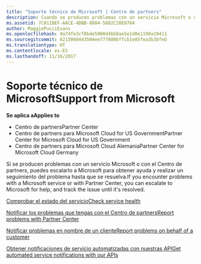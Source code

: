 ```yaml
---
title: "Soporte técnico de Microsoft | Centro de partners"
description: Cuando se producen problemas con un servicio Microsoft o con el Centro de partners, puedes escalarlo a Microsoft para obtener ayuda y realizar un seguimiento del problema hasta que se resuelva.
ms.assetid: 7C811BEF-AACE-4DBB-8804-5682C20E0704
author: MaggiePucciEvans
ms.openlocfilehash: 9a74fe3cf8bde5000d4bb8ae5e1d0e1190a19411
ms.sourcegitcommit: 6215068443504ee777880bffcb1e85fea3b3bfeb
ms.translationtype: HT
ms.contentlocale: es-ES
ms.lasthandoff: 11/16/2017
---
```

# <a name="support-from-microsoft"></a><span data-ttu-id="16c2a-103">Soporte técnico de Microsoft</span><span class="sxs-lookup"><span data-stu-id="16c2a-103">Support from Microsoft</span></span>

**<span data-ttu-id="16c2a-104">Se aplica a</span><span class="sxs-lookup"><span data-stu-id="16c2a-104">Applies to</span></span>**

-  <span data-ttu-id="16c2a-105">Centro de partners</span><span class="sxs-lookup"><span data-stu-id="16c2a-105">Partner Center</span></span>
-  <span data-ttu-id="16c2a-106">Centro de partners para Microsoft Cloud for US Government</span><span class="sxs-lookup"><span data-stu-id="16c2a-106">Partner Center for Microsoft Cloud for US Government</span></span>
-  <span data-ttu-id="16c2a-107">Centro de partners para Microsoft Cloud Alemania</span><span class="sxs-lookup"><span data-stu-id="16c2a-107">Partner Center for Microsoft Cloud Germany</span></span>

<span data-ttu-id="16c2a-108">Si se producen problemas con un servicio Microsoft o con el Centro de partners, puedes escalarlo a Microsoft para obtener ayuda y realizar un seguimiento del problema hasta que se resuelva.</span><span class="sxs-lookup"><span data-stu-id="16c2a-108">If you encounter problems with a Microsoft service or with Partner Center, you can escalate to Microsoft for help, and track the issue until it's resolved.</span></span>

[<span data-ttu-id="16c2a-109">Comprobar el estado del servicio</span><span class="sxs-lookup"><span data-stu-id="16c2a-109">Check service health</span></span>](check-service-health.md)

[<span data-ttu-id="16c2a-110">Notificar los problemas que tengas con el Centro de partners</span><span class="sxs-lookup"><span data-stu-id="16c2a-110">Report problems with Partner Center</span></span>](report-problems-with-partner-center.md)

[<span data-ttu-id="16c2a-111">Notificar problemas en nombre de un cliente</span><span class="sxs-lookup"><span data-stu-id="16c2a-111">Report problems on behalf of a customer</span></span>](report-problems-on-behalf-of-a-customer.md)

[<span data-ttu-id="16c2a-112">Obtener notificaciones de servicio automatizadas con nuestras API</span><span class="sxs-lookup"><span data-stu-id="16c2a-112">Get automated service notifications with our APIs</span></span>](get-automated-service-notifications-with-our-apis.md)

 

 



